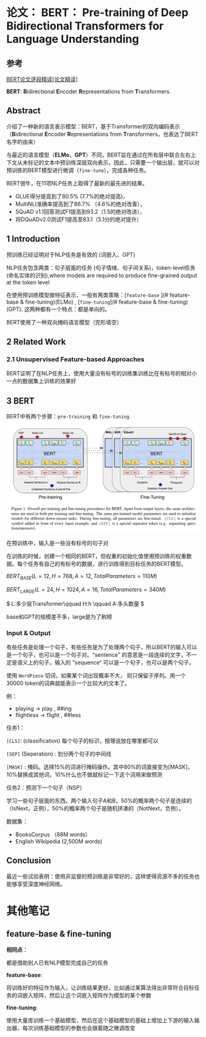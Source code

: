 # 论文： BERT： Pre-training of Deep Bidirectional Transformers for Language Understanding



## 参考

[BERT论文逐段精读[论文精读]](https://www.bilibili.com/video/BV1PL411M7eQ/?spm_id_from=333.337.search-card.all.click&vd_source=550e50f36bb6f32ba43eb2af3f8307be)



**BERT**: **B**idirectional **E**ncoder **R**epresentations from **T**ransformers.



## Abstract

介绍了一种新的语言表示模型：BERT，基于Transformer的双向编码表示（**B**idirectional **E**ncoder **R**epresentations from **T**ransformers，也表达了BERT名字的由来）

与最近的语言模型（**ELMo**，**GPT**）不同，BERT旨在通过在所有层中联合左右上下文从未标记的文本中预训练深层双向表示。因此，只需要一个输出层，就可以对预训练的BERT模型进行微调（`fine-tune`），完成各种任务。

BERT很牛，在11项NLP任务上取得了最新的最先进的结果。

* GLUE得分提高到了80.5% (7.7%的绝对提高)，
* MultiNLI准确率提高到了86.7% （4.6%的绝对改善），
* SQuAD v1.1回答测试F1提高到93.2（1.5的绝对改进），
* 将DQuADv2.0测试F1提高至83.1（5.1分的绝对提升）



## 1 Introduction

预训练已经证明对于NLP任务是有效的 (词嵌入、GPT)

NLP任务包含两类：句子层面的任务 (句子情绪、句子间关系)，token-level任务 (命名实体的识别),where models are required to produce fine-grained output at the token level

在使用预训练模型做特征表示，一般有两类策略：[`feature-base` ](# feature-base & fine-tuning)(ELMo) , [`fine-tuning`](# feature-base & fine-tuning) (GPT). 这两种都有一个特点：都是单向的。  

BERT使用了一种双向掩码语言模型（完形填空）



## 2 Related Work

### 2.1 Unsupervised Feature-based Approaches

BERT证明了在NLP任务上，使用大量没有标号的训练集训练比在有标号的相对小一点的数据集上训练的效果好

 

## 3 BERT

BERT中有两个步骤：`pre-training` 和 `fine-tuning`.

![pre-training_fine-tuning](./img/pre-training_fine-tuning.png)

在预训练中，输入是一些没有标号的句子对

在训练的时候，创建一个相同的BERT，但权重的初始化值使用预训练的权重数据。每个任务有自己的有标号的数据，进行训练得到目标任务的BERT模型。

$BERT_{BASE} (L=12, H=768, A=12, Total Parameters=110M)$ 

$BERT_{LARGE} (L=24, H=1024, A=16, Total Parameters=340M)$​ 

$ L:多少层Transformer\qquad H:h	\qquad A:多头数量 $

base和GPT的规模差不多，large是为了刷榜



### Input & Output

有些任务是处理一个句子，有些任务是为了处理两个句子，所以BERT的输入可以是一个句子，也可以是一个句子对。“sentence” 的意思是一段连续的文字，不一定是语义上的句子。输入的 ”sequence“ 可以是一个句子，也可以是两个句子。

使用 `WordPiece` 切词，如果某个词出现概率不大， 则只保留子序列。用一个30000 token的词典就能表示一个比较大的文本了。

例： 

* playing -> play , ##ing
* flightless -> flight , ##less





任务1：

`[CLS]`: (classification) 每个句子的标识，按理说放在哪里都可以

`[SEP]` (Seperation) : 划分两个句子的中间线

`[MASK]` : 掩码。选择15%的词进行掩码操作。其中80%的词直接变为[MASK]，10%替换成其他词，10%什么也不做就标记一下这个词用来做预测



任务2：预测下一个句子（NSP）

学习一些句子层面的东西。两个输入句子A和B，50%的概率两个句子是连续的（IsNext，正例），50%的概率两个句子是随机拼凑的（NotNext，负例）。

 

数据集：

* BooksCorpus （88M words）
* English Wikipedia (2,500M words)





## Conclusion

最近一些试验表明：使用非监督的预训练是非常好的，这样使得资源不多的任务也能够享受深度神经网络。











# 其他笔记



## feature-base & fine-tuning

**相同点**：

都是借助别人已有NLP模型完成自己的任务

**feature-base**:

将训练好的特征作为输入，让训练结果更好。比如通过某算法得出非常符合目标任务的词嵌入矩阵，然后让这个词嵌入矩阵作为模型的某个参数

**fine-tuning**:

使用大量库训练一个基础模型，然后在这个基础模型的基础上增加上下游的输入输出器，每次训练基础模型的参数也会跟着随之微调改变
